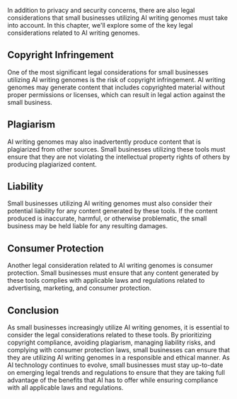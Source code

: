 
In addition to privacy and security concerns, there are also legal considerations that small businesses utilizing AI writing genomes must take into account. In this chapter, we'll explore some of the key legal considerations related to AI writing genomes.

Copyright Infringement
----------------------

One of the most significant legal considerations for small businesses utilizing AI writing genomes is the risk of copyright infringement. AI writing genomes may generate content that includes copyrighted material without proper permissions or licenses, which can result in legal action against the small business.

Plagiarism
----------

AI writing genomes may also inadvertently produce content that is plagiarized from other sources. Small businesses utilizing these tools must ensure that they are not violating the intellectual property rights of others by producing plagiarized content.

Liability
---------

Small businesses utilizing AI writing genomes must also consider their potential liability for any content generated by these tools. If the content produced is inaccurate, harmful, or otherwise problematic, the small business may be held liable for any resulting damages.

Consumer Protection
-------------------

Another legal consideration related to AI writing genomes is consumer protection. Small businesses must ensure that any content generated by these tools complies with applicable laws and regulations related to advertising, marketing, and consumer protection.

Conclusion
----------

As small businesses increasingly utilize AI writing genomes, it is essential to consider the legal considerations related to these tools. By prioritizing copyright compliance, avoiding plagiarism, managing liability risks, and complying with consumer protection laws, small businesses can ensure that they are utilizing AI writing genomes in a responsible and ethical manner. As AI technology continues to evolve, small businesses must stay up-to-date on emerging legal trends and regulations to ensure that they are taking full advantage of the benefits that AI has to offer while ensuring compliance with all applicable laws and regulations.

